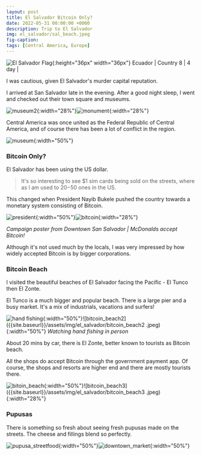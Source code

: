 ```yaml
---
layout: post
title: El Salvador Bitcoin Only? 
date: 2022-05-31 00:00:00 +0000
description: Trip to El Salvador
img: el_salvador/sal_beach.jpeg
fig-caption:
tags: [Central America, Europe]
---
```


![El Salvador Flag]({{site.baseurl}}/assets/img/flags/4x3/sv.svg){:height="36px" width="36px"} Ecuador \| Country 8 \| 4 day \| 

I was cautious, given El Salvador's murder capital reputation. 

I arrived at San Salvador late in the evening. After a good night sleep, I went and checked out their town square and museums. 

![museum2]({{site.baseurl}}/assets/img/el_salvador/museum2.jpeg){:width="28%"}![monument]({{site.baseurl}}/assets/img/el_salvador/monument.jpeg){:width="28%"}

Central America was once united as the Federal Republic of Central America, and of course there has been a lot of conflict in the region. 

![museum]({{site.baseurl}}/assets/img/el_salvador/museum.jpeg){:width="50%"}

### Bitcoin Only? 

El Salvador has been using the US dollar.

>It's so interesting to see $1 sim cards being sold on the streets, where as I am used to $20-$50 ones in the US.  

This changed when President Nayib Bukele pushed the country towards a monetary system consisting of Bitcoin. 

![president]({{site.baseurl}}/assets/img/el_salvador/president.jpeg){:width="50%"}![bitcoin]({{site.baseurl}}/assets/img/el_salvador/bitcoin.jpeg){:width="28%"}


*Campaign poster from Downtown San Salvador \| McDonalds accept Bitcoin!*

Although it's not used much by the locals, I was very impressed by how widely accepted Bitcoin is by bigger corporations. 

### Bitcoin Beach

I visited the beautiful beaches of El Salvador facing the Pacific - El Tunco then El Zonte. 

El Tunco is a much bigger and popular beach. There is a large pier and a busy market. It's a mix of industrials, vacations and surfers!  

![hand fishing]({{site.baseurl}}/assets/img/el_salvador/hand_fishing.jpeg){:width="50%"}![bitcoin_beach2]({{site.baseurl}}/assets/img/el_salvador/bitcoin_beach2
.jpeg){:width="50%"}
*Watching hand fishing in person*

About 20 mins by car, there is El Zonte, better known to tourists as Bitcoin beach. 

All the shops do accept Bitcoin through the government payment app. Of course, the shops and resorts are higher end and there are mostly tourists there. 

![bitoin_beach]({{site.baseurl}}/assets/img/el_salvador/bitoin_beach.jpeg){:width="50%"}![bitcoin_beach3]({{site.baseurl}}/assets/img/el_salvador/bitcoin_beach3
.jpeg){:width="28%"}

### Pupusas

There is something so fresh about seeing fresh pupusas made on the streets. The cheese and fillings blend so perfectly. 

![pupusa_streetfood]({{site.baseurl}}/assets/img/el_salvador/pupusa_streetfood.jpeg){:width="50%"}![downtown_market]({{site.baseurl}}/assets/img/el_salvador/downtown_market.jpeg){:width="50%"}


